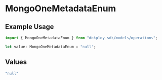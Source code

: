# MongoOneMetadataEnum

## Example Usage

```typescript
import { MongoOneMetadataEnum } from "dokploy-sdk/models/operations";

let value: MongoOneMetadataEnum = "null";
```

## Values

```typescript
"null"
```